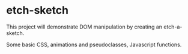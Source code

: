 # etch-sketch


This project will demonstrate DOM manipulation by creating an etch-a-sketch.

Some basic CSS, animations and pseudoclasses, Javascript functions.